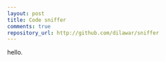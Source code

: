 ```yaml
---
layout: post
title: Code sniffer
comments: true
repository_url: http://github.com/dilawar/sniffer
---
```


hello.
